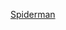 [Spiderman](https://user-images.githubusercontent.com/100891401/162069879-022225b3-ab5d-4f30-aa74-62589f34a57c.jpg)
